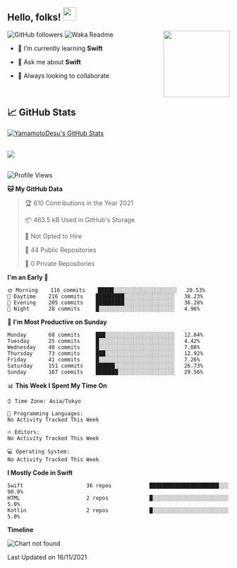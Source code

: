 ## Hello, folks! <img src="https://raw.githubusercontent.com/MartinHeinz/MartinHeinz/master/wave.gif" width="30px"> 
<p>
<img align="right" src="https://media.giphy.com/media/26ufdb3cYKwbRtYVW/giphy.gif" style="max-width:100%;" height="150px">
 
![GitHub followers](https://img.shields.io/github/followers/YamamotoDesu?label=Follow&style=social)
![Waka Readme](https://github.com/YamamotoDesu/YamamotoDesu/workflows/Waka%20Readme/badge.svg)
 
- 🌱 I’m currently learning **Swift**  
 
- 💬 Ask me about **Swift**  
 
- 👯 Always looking to collaborate
</p>
<br>

## &#x1f4c8; GitHub Stats
<a href="https://github.com/YamamotoDesu/YamamotoDesu">
  <img align="center" src="https://github-readme-stats.vercel.app/api?username=YamamotoDesu&show_icons=true&line_height=27&count_private=true&title_color=ffffff&text_color=c9cacc&icon_color=2bbc8a&bg_color=1d1f21&hide=contribs,prs&show_icons=true" alt="YamamotoDesu's GitHub Stats" /><br><br>
</a>

![](https://github-profile-summary-cards.vercel.app/api/cards/profile-details?username=YamamotoDesu&theme=vue)
<br><br>

<!--START_SECTION:waka-->
![Profile Views](http://img.shields.io/badge/Profile%20Views-5-blue)

**🐱 My GitHub Data** 

> 🏆 610 Contributions in the Year 2021
 > 
> 📦 463.5 kB Used in GitHub's Storage 
 > 
> 🚫 Not Opted to Hire
 > 
> 📜 44 Public Repositories 
 > 
> 🔑 0 Private Repositories  
 > 
**I'm an Early 🐤** 

```text
🌞 Morning    116 commits    █████░░░░░░░░░░░░░░░░░░░░   20.53% 
🌆 Daytime    216 commits    █████████░░░░░░░░░░░░░░░░   38.23% 
🌃 Evening    205 commits    █████████░░░░░░░░░░░░░░░░   36.28% 
🌙 Night      28 commits     █░░░░░░░░░░░░░░░░░░░░░░░░   4.96%

```
📅 **I'm Most Productive on Sunday** 

```text
Monday       68 commits     ███░░░░░░░░░░░░░░░░░░░░░░   12.04% 
Tuesday      25 commits     █░░░░░░░░░░░░░░░░░░░░░░░░   4.42% 
Wednesday    40 commits     █░░░░░░░░░░░░░░░░░░░░░░░░   7.08% 
Thursday     73 commits     ███░░░░░░░░░░░░░░░░░░░░░░   12.92% 
Friday       41 commits     █░░░░░░░░░░░░░░░░░░░░░░░░   7.26% 
Saturday     151 commits    ██████░░░░░░░░░░░░░░░░░░░   26.73% 
Sunday       167 commits    ███████░░░░░░░░░░░░░░░░░░   29.56%

```


📊 **This Week I Spent My Time On** 

```text
⌚︎ Time Zone: Asia/Tokyo

💬 Programming Languages: 
No Activity Tracked This Week

🔥 Editors: 
No Activity Tracked This Week

💻 Operating System: 
No Activity Tracked This Week

```

**I Mostly Code in Swift** 

```text
Swift                    36 repos            ██████████████████████░░░   90.0% 
HTML                     2 repos             █░░░░░░░░░░░░░░░░░░░░░░░░   5.0% 
Kotlin                   2 repos             █░░░░░░░░░░░░░░░░░░░░░░░░   5.0%

```


**Timeline**

![Chart not found](https://raw.githubusercontent.com/YamamotoDesu/YamamotoDesu/main/charts/bar_graph.png) 


 Last Updated on 16/11/2021
<!--END_SECTION:waka-->

